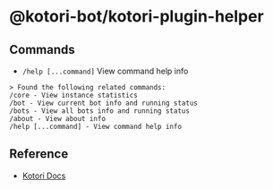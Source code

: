 # @kotori-bot/kotori-plugin-helper

## Commands

- `/help [...command]` View command help info

```text
> Found the following related commands:
/core - View instance statistics
/bot - View current bot info and running status
/bots - View all bots info and running status
/about - View about info
/help [...command] - View command help info
```

## Reference

- [Kotori Docs](https://kotori.js.org/)
